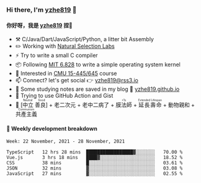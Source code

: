 ### Hi there, I'm [yzhe819](https://github.com/yzhe819) 👋

#### 你好呀，我是 [yzhe819](https://github.com/yzhe819) 捏👋

- :hammer_and_pick: C/Java/Dart/JavaScript/Python, a litter bit Assembly
- :pencil2: Working with [Natural Selection Labs](https://github.com/NaturalSelectionLabs)
- ⚡ Try to write a small C compiler
- 📦 Following [MIT 6.828](https://pdos.csail.mit.edu/6.828/2018/overview.html) to write a simple operating system kernel
- 🧪 Interested in [CMU 15-445/645](https://15445.courses.cs.cmu.edu/fall2020/) course
- 📫 Connect? let's get social 👉 yzhe819@rss3.io
- :scroll: Some studying notes are saved in my blog :space_invader: [yzhe819.github.io](https://yzhe819.github.io/)
- 🌟 Trying to use GitHub Action and Gist
- 🔑 <ruby>[中立 善良]<rp>（</rp><rt>Neutral Good</rt><rp>）</rp></ruby> + 老二次元 + 老中二病了 + <ruby>膜法師<rp>（</rp><rt>+1s</rt><rp>）</rp></ruby> + <ruby>延長壽命<rp>（</rp><rt>Extended Lifespan</rt><rp>）</rp></ruby> + 動物親和 + <ruby>共產主義<rp>（</rp><rt>Communism</rt><rp>）</rp></ruby>



#### 📝 Weekly development breakdown

<!--START_SECTION:waka-->
```text
Week: 22 November, 2021 - 28 November, 2021

TypeScript   12 hrs 28 mins  █████████████████▓░░░░░░░   70.00 % 
Vue.js       3 hrs 18 mins   ████▓░░░░░░░░░░░░░░░░░░░░   18.52 % 
CSS          38 mins         █░░░░░░░░░░░░░░░░░░░░░░░░   03.61 % 
JSON         32 mins         ▓░░░░░░░░░░░░░░░░░░░░░░░░   03.08 % 
JavaScript   27 mins         ▓░░░░░░░░░░░░░░░░░░░░░░░░   02.55 % 
```
<!--END_SECTION:waka-->



